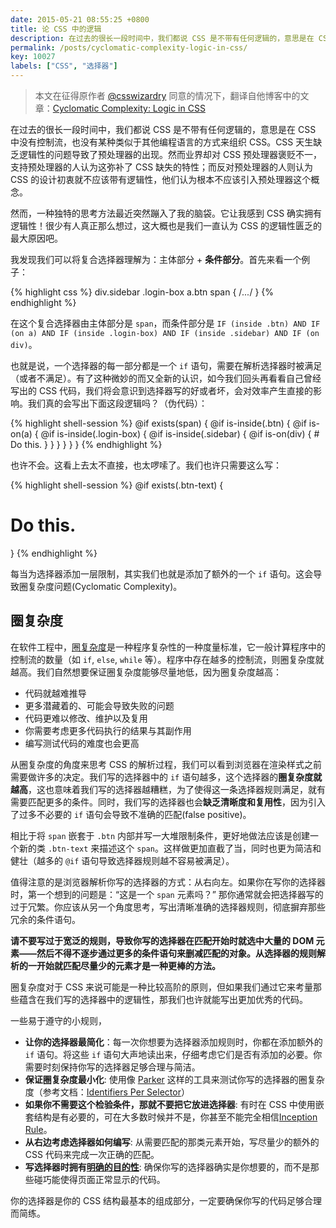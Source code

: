 ```yaml
---
date: 2015-05-21 08:55:25 +0800
title: 论 CSS 中的逻辑
description: 在过去的很长一段时间中，我们都说 CSS 是不带有任何逻辑的，意思是在 CSS 中没有控制流，也没有某种类似于其他编程语言的方式来组织 CSS。CSS 天生缺乏逻辑性的问题导致了预处理器的出现。然而业界却对 CSS 预处理器褒贬不一，支持预处理器的人认为这弥补了 CSS 缺失的特性；而反对预处理器的人则认为 CSS 的设计初衷就不应该带有逻辑性，他们认为根本不应该引入预处理器这个概念...
permalink: /posts/cyclomatic-complexity-logic-in-css/
key: 10027
labels: ["CSS", "选择器"]
---
```


> 本文在征得原作者 [@csswizardry](https://twitter.com/csswizardry) 同意的情况下，翻译自他博客中的文章：[Cyclomatic Complexity: Logic in CSS](http://csswizardry.com/2015/04/cyclomatic-complexity-logic-in-css/)

在过去的很长一段时间中，我们都说 CSS 是不带有任何逻辑的，意思是在 CSS 中没有控制流，也没有某种类似于其他编程语言的方式来组织 CSS。CSS 天生缺乏逻辑性的问题导致了预处理器的出现。然而业界却对 CSS 预处理器褒贬不一，支持预处理器的人认为这弥补了 CSS 缺失的特性；而反对预处理器的人则认为 CSS 的设计初衷就不应该带有逻辑性，他们认为根本不应该引入预处理器这个概念。

然而，一种独特的思考方法最近突然蹦入了我的脑袋。它让我感到 CSS 确实拥有逻辑性！很少有人真正那么想过，这大概也是我们一直认为 CSS 的逻辑性匮乏的最大原因吧。

我发现我们可以将复合选择器理解为：主体部分 + **条件部分**。首先来看一个例子：

{% highlight css %}
div.sidebar .login-box a.btn span {
    /*...*/
}
{% endhighlight %}

在这个复合选择器由主体部分是 `span`，而条件部分是 `IF (inside .btn) AND IF (on a) AND IF (inside .login-box) AND IF (inside .sidebar) AND IF (on div)`。

也就是说，一个选择器的每一部分都是一个 `if` 语句，需要在解析选择器时被满足（或者不满足）。有了这种微妙的而又全新的认识，如今我们回头再看看自己曾经写出的 CSS 代码，我们将会意识到选择器写的好或者坏，会对效率产生直接的影响。我们真的会写出下面这段逻辑吗？（伪代码）：

{% highlight shell-session %}
@if exists(span) {
  @if is-inside(.btn) {
    @if is-on(a) {
      @if is-inside(.login-box) {
        @if is-inside(.sidebar) {
          @if is-on(div) {
            # Do this.
          }
        }
      }
    }
  }
}
{% endhighlight %}

也许不会。这看上去太不直接，也太啰嗦了。我们也许只需要这么写：

{% highlight shell-session %}
@if exists(.btn-text) {

  # Do this.

}
{% endhighlight %}

每当为选择器添加一层限制，其实我们也就是添加了额外的一个 `if` 语句。这会导致圈复杂度问题(Cyclomatic Complexity)。

## 圈复杂度

在软件工程中，[圈复杂度](http://en.wikipedia.org/wiki/Cyclomatic_complexity)是一种程序复杂性的一种度量标准，它一般计算程序中的控制流的数量（如 `if`, `else`, `while` 等）。程序中存在越多的控制流，则圈复杂度就越高。我们自然想要保证圈复杂度能够尽量地低，因为圈复杂度越高：

- 代码就越难推导
- 更多潜藏着的、可能会导致失败的问题
- 代码更难以修改、维护以及复用
- 你需要考虑更多代码执行的结果与其副作用
- 编写测试代码的难度也会更高

从圈复杂度的角度来思考 CSS 的解析过程，我们可以看到浏览器在渲染样式之前需要做许多的决定。我们写的选择器中的 `if` 语句越多，这个选择器的**圈复杂度就越高**，这也意味着我们写的选择器越糟糕，为了使得这一条选择器规则满足，就有需要匹配更多的条件。同时，我们写的选择器也会**缺乏清晰度和复用性**，因为引入了过多不必要的 `if` 语句会导致不准确的匹配(false positive)。

相比于将 `span` 嵌套于 `.btn` 内部并写一大堆限制条件，更好地做法应该是创建一个新的类 `.btn-text` 来描述这个 `span`。这样做更加直截了当，同时也更为简洁和健壮（越多的 `@if` 语句导致选择器规则越不容易被满足）。

值得注意的是浏览器解析你写的选择器的方式：从右向左。如果你在写你的选择器时，第一个想到的问题是：“这是一个 `span` 元素吗？” 那你通常就会把选择器写的过于冗繁。你应该从另一个角度思考，写出清晰准确的选择器规则，彻底摒弃那些冗余的条件语句。

**请不要写过于宽泛的规则，导致你写的选择器在匹配开始时就选中大量的 DOM 元素——然后不得不逐步通过更多的条件语句来删减匹配的对象。从选择器的规则解析的一开始就匹配尽量少的元素才是一种更棒的方法。**

圈复杂度对于 CSS 来说可能是一种比较高阶的原则，但如果我们通过它来考量那些蕴含在我们写的选择器中的逻辑性，那我们也许就能写出更加优秀的代码。

一些易于遵守的小规则，

- **让你的选择器最简化**：每一次你想要为选择器添加规则时，你都在添加额外的 `if` 语句。将这些 `if` 语句大声地读出来，仔细考虑它们是否有添加的必要。你需要时刻保持你写的选择器足够合理与简洁。
- **保证圈复杂度最小化**: 使用像 [Parker](https://github.com/katiefenn/parker) 这样的工具来测试你写的选择器的圈复杂度（参考文档：[Identifiers Per Selector](https://github.com/katiefenn/parker/tree/master/docs/metrics#identifiers-per-selector)）
- **如果你不需要这个检验条件，那就不要把它放进选择器**: 有时在 CSS 中使用嵌套结构是有必要的，可在大多数时候并不是，你甚至不能完全相信[Inception Rule](http://thesassway.com/beginner/the-inception-rule)。
- **从右边考虑选择器如何编写**: 从需要匹配的那类元素开始，写尽量少的额外的 CSS 代码来完成一次正确的匹配。
- **写选择器时拥有[明确的目的性](http://csswizardry.com/2012/07/shoot-to-kill-css-selector-intent/)**: 确保你写的选择器确实是你想要的，而不是那些碰巧能使得页面正常显示的代码。

你的选择器是你的 CSS 结构最基本的组成部分，一定要确保你写的代码足够合理而简练。

